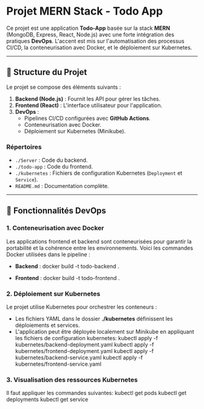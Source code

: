 # Projet MERN Stack - Todo App

Ce projet est une application **Todo-App** basée sur la stack **MERN** (MongoDB, Express, React, Node.js) avec une forte intégration des pratiques **DevOps**. L'accent est mis sur l'automatisation des processus CI/CD, la conteneurisation avec Docker, et le déploiement sur Kubernetes.

---

## 📂 Structure du Projet

Le projet se compose des éléments suivants :
1. **Backend (Node.js)** : Fournit les API pour gérer les tâches.
2. **Frontend (React)** : L'interface utilisateur pour l'application.
3. **DevOps** :
   - Pipelines CI/CD configurées avec **GitHub Actions**.
   - Conteneurisation avec Docker.
   - Déploiement sur Kubernetes (Minikube).

### Répertoires
- `./Server` : Code du backend.
- `./todo-app` : Code du frontend.
- `./kubernetes` : Fichiers de configuration Kubernetes (`Deployment` et `Service`).
- `README.md` : Documentation complète.

---

## 🚀 Fonctionnalités DevOps

### 1. **Conteneurisation avec Docker**

Les applications frontend et backend sont conteneurisées pour garantir la portabilité et la cohérence entre les environnements. Voici les commandes Docker utilisées dans le pipeline :
- **Backend** :
  docker build -t todo-backend .

- **Frontend** :
  docker build -t todo-frontend .

### 2. **Déploiement sur Kubernetes**
Le projet utilise Kubernetes pour orchestrer les conteneurs :

  - Les fichiers YAML dans le dossier **./kubernetes** définissent les déploiements et services.
  - L'application peut être déployée localement sur Minikube en appliquant les fichiers de configuration kubernetes:
      kubectl apply -f kubernetes/backend-deployment.yaml
      kubectl apply -f kubernetes/frontend-deployment.yaml
      kubectl apply -f kubernetes/backend-service.yaml
      kubectl apply -f kubernetes/frontend-service.yaml

### 3. **Visualisation des ressources Kubernetes**
Il faut appliquer les commandes suivantes:
      kubectl get pods
      kubectl get deployments
      kubectl get service
